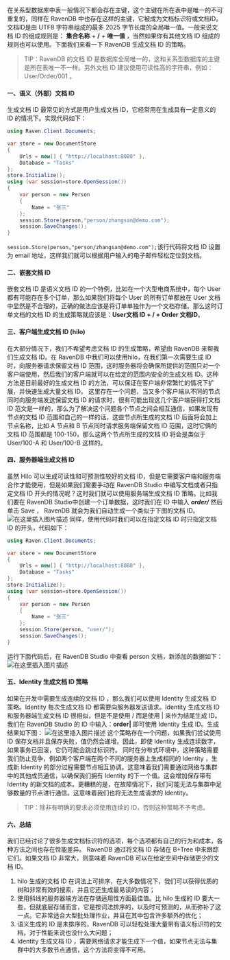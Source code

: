 在关系型数据库中表一般情况下都会存在主键，这个主键在所在表中是唯一的不可重复的，同样在 RavenDB 中也存在这样的主键，它被成为文档标识符或文档ID。文档ID是由 UTF8 字符串组成的最多 2025 字节长度的全局唯一值。一般来说文档 ID 的组成规则是： **集合名称** + **/** + **唯一值** ，当然如果你有其他文档 ID 组成的规则也可以使用。下面我们来看一下 RavenDB 生成文档 ID 的策略。
>TIP：RavenDB 的文档 ID 是数据库全局唯一的，这和关系型数据库的主键是所在表唯一不一样。另外文档 ID 建议使用可读性高的字符串，例如：User/Order/001 。

#### 一、语义（外部）文档 ID
生成文档 ID 最常见的方式是用户生成文档 ID，它经常用在生成具有一定意义的 ID 的情况下。实现代码如下：
```csharp
using Raven.Client.Documents;

var store = new DocumentStore
{
    Urls = new[] { "http://localhost:8080" },
    Database = "Tasks"
};
store.Initialize();
using (var session=store.OpenSession())
{
    var person = new Person
    {
        Name = "张三"
    };
    session.Store(person,"person/zhangsan@demo.com");
    session.SaveChanges();
}
```
```session.Store(person,"person/zhangsan@demo.com");```该行代码将文档 ID 设置为 email 地址，这样我们就可以根据用户输入的电子邮件轻松定位到文档。

#### 二、嵌套文档 ID 
嵌套文档 ID 是语义文档 ID 的一个特例，比如在一个大型电商系统中，每个 User 都有可能存在多个订单，那么如果我们将每个 User 的所有订单都放在 User 文档中显然是不合理的，正确的做法应该是将订单单独作为一个文档存储。那么这时订单文档的文档 ID 的生成策略就应该是：**User文档 ID + / + Order 文档ID**。
#### 三、客户端生成文档 ID (hilo)
在大部分情况下，我们不希望考虑文档 ID 的生成策略，希望由 RavenDB 来帮我们生成文档 ID。在 RavenDB 中我们可以使用hilo，在我们第一次需要生成 ID 时，向服务器请求保留文档 ID 范围，这时服务器将会确保所提供的范围只对一个客户端使用，然后我们的客户端就可以在给定的范围内安全的生成文档 ID。这种方法是目前最好的生成文档 ID 的方法，可以保证在客户端非常繁忙的情况下扩展，并快速生成大量文档 ID。
这里存在一个问题，当又多个客户端从不同的节点同时向服务端发送保留文档 ID 的请求时，很有可能出现这几个客户端获得打文档 ID 范文是一样的，那么为了解决这个问题各个节点之间会相互通信，如果发现有节点的文档 ID 范围和自己的一样的话，这些节点所生成的文档 ID 后面将会加上节点名称，比如 A 节点和 B 节点同时请求服务端保留文档 ID 范围，这时它俩的文档 ID 范围都是 100-150，那么这两个节点所生成的文档 ID 将会是类似于 User/100-A 和 User/100-B 这样的。
#### 四、服务器端生成文档 ID
虽然 Hilo 可以生成可读性和可预测性较好的文档 ID，但是它需要客户端和服务端合作才能使用，但是如果我们需要手动在 RavenDB Studio 中编写文档或者只指定文档 ID 开头的情况呢？这时我们就可以使用服务端生成文档 ID 策略。比如我们要在 RavenDB Studio中创建一个订单数据，这时我们在 ID 中输入 ***order/*** 然后单击 Save ， RavenDB 就会为我们自动生成一个类似于下图的文档 ID。
![在这里插入图片描述](https://img-blog.csdnimg.cn/91e47690ad1c4aa4a4807b1a3911b2a9.png?x-oss-process=image/watermark,type_d3F5LXplbmhlaQ,shadow_50,text_Q1NETiBA5Za15Y-U5ZOf,size_20,color_FFFFFF,t_70,g_se,x_16)
同样，使用代码时我们可以在指定文档 ID 时只指定文档 ID 的开头，代码如下：
```csharp
using Raven.Client.Documents;

var store = new DocumentStore
{
    Urls = new[] { "http://localhost:8080" },
    Database = "Tasks"
};
store.Initialize();
using (var session=store.OpenSession())
{
    var person = new Person
    {
        Name = "张三"
    };
    session.Store(person, "user/");
    session.SaveChanges();
}

```
运行下面代码后，在 RavenDB Studio 中查看 person 文档，新添加的数据如下：
![在这里插入图片描述](https://img-blog.csdnimg.cn/f70bb1751862415184110a2949b5ea7c.png?x-oss-process=image/watermark,type_d3F5LXplbmhlaQ,shadow_50,text_Q1NETiBA5Za15Y-U5ZOf,size_20,color_FFFFFF,t_70,g_se,x_16)
#### 五、Identity 生成文档 ID 策略
如果在开发中需要生成连续的文档 ID ，那么我们可以使用 Identity 生成文档 ID 策略。Identity 每次生成文档 ID 都需要向服务器发送请求。Identity 生成文档 ID 和服务器端生成文档 ID 很相似，但是不是使用 / 而是使用 | 来作为结尾生成 ID。我们在  RavenDB Studio 的 ID 中输入：**order|** 即可使用 Identity 生成 ID。生成结果如下图：
![在这里插入图片描述](https://img-blog.csdnimg.cn/57af23a255b543a19f6e999f550dea91.png?x-oss-process=image/watermark,type_d3F5LXplbmhlaQ,shadow_50,text_Q1NETiBA5Za15Y-U5ZOf,size_20,color_FFFFFF,t_70,g_se,x_16)
这个策略存在一个问题，如果我们尝试使用 ID 保存文档并且保存失败，值仍然会递增。因此，即使 Identity 生成连续数字，如果事务已回滚，它仍可能会跳过标识符。
同时在分布式环境中，这种策略需要我们防止竞争，例如两个客户端在两个不同的服务器上生成相同的 Identity ，生成新 Identity 的部分过程需要节点相互协调。这意味着我们需要通过网络与集群中的其他成员通信，以确保我们拥有 Identity 的下一个值。这会增加保存带有 Identity 的新文档的成本。更糟糕的是，在故障情况下，我们可能无法与集群中足够数量的节点进行通信。这意味着我们也将无法生成请求的 Identity。
>TIP：除非有明确的要求必须使用连续的 ID，否则这种策略不予考虑。
#### 六、总结
我们已经讨论了很多生成文档标识符的选项，每个选项都有自己的行为和成本，各种方法之间也存在性能差异。
RavenDB 通过将文档 ID 存储在 B+Tree 中来跟踪它们。如果文档 ID 非常大，则意味着 RavenDB 可以在给定空间中存储更少的文档 ID。
1. hilo 生成的文档 ID 在词法上可排序，在大多数情况下，我们可以获得优质的树和非常有效的搜索，并且它还生成最易读的内容；
2. 使用斜线的服务器端方法在存储适用性方面最佳值。比 hilo 生成的 ID 要大一些，但就底层存储而言，它是按词法排序的，以及时可预测的，从而弥补了这一点。它非常适合大型批处理作业，并且在其中包含许多额外的优化；
3. 语义生成的 ID 是未排序的，RavenDB 可以轻松处理大量带有语义标识符的文档，对于性能来说也没什么大问题；
4. Identity 生成文档 ID ，需要网络请求才能生成下一个值，如果节点无法与集群中的大多数节点通信，这个方法将变得不可用。